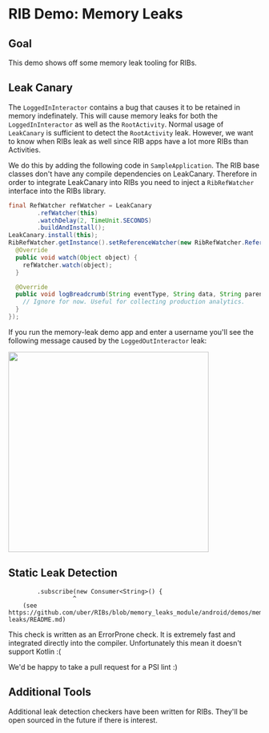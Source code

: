 
# RIB Demo: Memory Leaks

## Goal

This demo shows off some memory leak tooling for RIBs.

## Leak Canary

The `LoggedInInteractor` contains a bug that causes it to be retained in memory indefinately. This will cause memory leaks for both the `LoggedInInteractor` as well as the `RootActivity`. Normal usage of `LeakCanary` is sufficient to detect the `RootActivity` leak. However, we want to know when RIBs leak as well since RIB apps have a lot more RIBs than Activities.

We do this by adding the following code in `SampleApplication`. The RIB base classes don't have any compile dependencies on LeakCanary. Therefore in order to integrate LeakCanary into RIBs you need to inject a `RibRefWatcher` interface into the RIBs library.

```java
final RefWatcher refWatcher = LeakCanary
        .refWatcher(this)
        .watchDelay(2, TimeUnit.SECONDS)
        .buildAndInstall();
LeakCanary.install(this);
RibRefWatcher.getInstance().setReferenceWatcher(new RibRefWatcher.ReferenceWatcher() {
  @Override
  public void watch(Object object) {
    refWatcher.watch(object);
  }

  @Override
  public void logBreadcrumb(String eventType, String data, String parent) {
    // Ignore for now. Useful for collecting production analytics.
  }
});
```

If you run the memory-leak demo app and enter a username you'll see the following message caused by the `LoggedOutInteractor` leak:

<img src="https://github.com/uber/RIBs/blob/assets/tutorial_assets/android/leak_canary_small.png?raw=true" width="400">

## Static Leak Detection


```
        .subscribe(new Consumer<String>() {
                  ^
    (see https://github.com/uber/RIBs/blob/memory_leaks_module/android/demos/memory-leaks/README.md)
```

This check is written as an ErrorProne check. It is extremely fast and integrated directly into the compiler. Unfortunately this mean it doesn't support Kotlin :(

We'd be happy to take a pull request for a PSI lint  :)

## Additional Tools

Additional leak detection checkers have been written for RIBs. They'll be open sourced in the future if there is interest.
